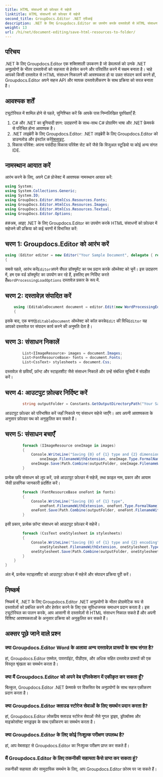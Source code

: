 ```yaml
---
title: HTML संसाधनों को फ़ोल्डर में सहेजें
linktitle: HTML संसाधनों को फ़ोल्डर में सहेजें
second_title: GroupDocs.Editor .NET एपीआई
description: .NET के लिए Groupdocs.Editor का उपयोग करके दस्तावेज़ों से HTML संसाधन निकालने का तरीका जानें। यह व्यापक ट्यूटोरियल डेवलपर्स के लिए चरण-दर-चरण मार्गदर्शन प्रदान करता है।
weight: 13
url: /hi/net/document-editing/save-html-resources-to-folder/
---
```

## परिचय
.NET के लिए Groupdocs.Editor एक शक्तिशाली उपकरण है जो डेवलपर्स को उनके .NET अनुप्रयोगों के भीतर दस्तावेजों को सहजता से हेरफेर करने और परिवर्तित करने में सक्षम बनाता है। चाहे आपको किसी दस्तावेज़ से HTML संसाधन निकालने की आवश्यकता हो या उन्नत संपादन कार्य करने हों, Groupdocs.Editor अपने सहज API और व्यापक दस्तावेज़ीकरण के साथ प्रक्रिया को सरल बनाता है।
## आवश्यक शर्तें
ट्यूटोरियल में शामिल होने से पहले, सुनिश्चित करें कि आपके पास निम्नलिखित पूर्वापेक्षाएँ हैं:
1. C# और .NET का बुनियादी ज्ञान: उदाहरणों के साथ-साथ C# प्रोग्रामिंग भाषा और .NET फ्रेमवर्क से परिचित होना आवश्यक है।
2.  .NET लाइब्रेरी के लिए Groupdocs.Editor: .NET लाइब्रेरी के लिए Groupdocs.Editor को डाउनलोड और इंस्टॉल करें[वेबसाइट](https://releases.groupdocs.com/editor/net/).
3. विकास परिवेश: अपना पसंदीदा विकास परिवेश सेट करें जैसे कि विजुअल स्टूडियो या कोई अन्य संगत IDE.

## नामस्थान आयात करें
आरंभ करने के लिए, अपने C# प्रोजेक्ट में आवश्यक नामस्थान आयात करें:
```csharp
using System;
using System.Collections.Generic;
using System.IO;
using GroupDocs.Editor.HtmlCss.Resources.Fonts;
using GroupDocs.Editor.HtmlCss.Resources.Images;
using GroupDocs.Editor.HtmlCss.Resources.Textual;
using GroupDocs.Editor.Options;
```
##अब, आइए .NET के लिए Groupdocs.Editor का उपयोग करके HTML संसाधनों को फ़ोल्डर में सहेजने की प्रक्रिया को कई चरणों में विभाजित करें:
## चरण 1: Groupdocs.Editor को आरंभ करें
```csharp
using (Editor editor = new Editor("Your Sample Document", delegate { return new WordProcessingLoadOptions(); }))
{
```
 सबसे पहले, आरंभ करें`Editor`अपने सैंपल डॉक्यूमेंट का पथ प्रदान करके ऑब्जेक्ट को चुनें। इस उदाहरण में, हम एक वर्ड डॉक्यूमेंट का उपयोग कर रहे हैं, इसलिए हम निर्दिष्ट करते हैं`WordProcessingLoadOptions` दस्तावेज़ प्रकार के रूप में.
## चरण 2: दस्तावेज़ संपादित करें
```csharp
	using (EditableDocument document = editor.Edit(new WordProcessingEditOptions()))
	{
```
 इसके बाद, एक बनाएं`EditableDocument` ऑब्जेक्ट को कॉल करके`Edit` की विधि`Editor` यह आपको दस्तावेज़ पर संपादन कार्य करने की अनुमति देता है।
## चरण 3: संसाधन निकालें
```csharp
		List<IImageResource> images = document.Images;
		List<FontResourceBase> fonts = document.Fonts;
		List<CssText> stylesheets = document.Css;
```
दस्तावेज़ से छवियाँ, फ़ॉन्ट और स्टाइलशीट जैसे संसाधन निकालें और उन्हें संबंधित सूचियों में संग्रहीत करें।
## चरण 4: आउटपुट फ़ोल्डर निर्दिष्ट करें
```csharp
		string outputFolder = Constants.GetOutputDirectoryPath("Your Sample Document");
```
आउटपुट फ़ोल्डर को परिभाषित करें जहाँ निकाले गए संसाधन सहेजे जाएँगे। आप अपनी आवश्यकता के अनुसार फ़ोल्डर पथ को अनुकूलित कर सकते हैं।
## चरण 5: संसाधन बचाएँ
```csharp
		foreach (IImageResource oneImage in images)
		{
			Console.WriteLine("Saving {0} of {1} type and {2} dimensions",
				oneImage.FilenameWithExtension, oneImage.Type.FormalName, oneImage.LinearDimensions);
			oneImage.Save(Path.Combine(outputFolder, oneImage.FilenameWithExtension));
		}
```
प्रत्येक छवि संसाधन को लूप करें, उसे आउटपुट फ़ोल्डर में सहेजें, तथा फ़ाइल नाम, प्रकार और आयाम जैसी प्रासंगिक जानकारी प्रदर्शित करें।
```csharp
		foreach (FontResourceBase oneFont in fonts)
		{
			Console.WriteLine("Saving {0} of {1} type",
				oneFont.FilenameWithExtension, oneFont.Type.FormalName);
			oneFont.Save(Path.Combine(outputFolder, oneFont.FilenameWithExtension));
		}
```
इसी प्रकार, प्रत्येक फ़ॉन्ट संसाधन को आउटपुट फ़ोल्डर में सहेजें।
```csharp
		foreach (CssText oneStylesheet in stylesheets)
		{
			Console.WriteLine("Saving {0} of {1} type and {2} encoding",
				oneStylesheet.FilenameWithExtension, oneStylesheet.Type.FormalName, oneStylesheet.Encoding);
			oneStylesheet.Save(Path.Combine(outputFolder, oneStylesheet.FilenameWithExtension));
		}
	}
}
```
अंत में, प्रत्येक स्टाइलशीट को आउटपुट फ़ोल्डर में सहेजें और संपादन प्रक्रिया पूरी करें।

## निष्कर्ष
निष्कर्ष में, .NET के लिए Groupdocs.Editor .NET अनुप्रयोगों के भीतर प्रोग्रामेटिक रूप से दस्तावेज़ों को प्रबंधित करने और हेरफेर करने के लिए एक सुविधाजनक समाधान प्रदान करता है। इस ट्यूटोरियल का पालन करके, आप आसानी से दस्तावेज़ों से HTML संसाधन निकाल सकते हैं और अपनी विशिष्ट आवश्यकताओं के अनुसार प्रक्रिया को अनुकूलित कर सकते हैं।
## अक्सर पूछे जाने वाले प्रश्न
### क्या Groupdocs.Editor Word के अलावा अन्य दस्तावेज़ प्रारूपों के साथ संगत है?
हां, Groupdocs.Editor एक्सेल, पावरपॉइंट, पीडीएफ, और अधिक सहित दस्तावेज़ प्रारूपों की एक विस्तृत श्रृंखला का समर्थन करता है।
### क्या मैं Groupdocs.Editor को अपने वेब एप्लिकेशन में एकीकृत कर सकता हूँ?
बिल्कुल, Groupdocs.Editor .NET फ्रेमवर्क पर विकसित वेब अनुप्रयोगों के साथ सहज एकीकरण प्रदान करता है।
### क्या Groupdocs.Editor क्लाउड स्टोरेज सेवाओं के लिए समर्थन प्रदान करता है?
हां, Groupdocs.Editor लोकप्रिय क्लाउड स्टोरेज सेवाओं जैसे गूगल ड्राइव, ड्रॉपबॉक्स और माइक्रोसॉफ्ट वनड्राइव के साथ एकीकरण का समर्थन करता है।
### क्या Groupdocs.Editor के लिए कोई निःशुल्क परीक्षण उपलब्ध है?
हां, आप वेबसाइट से Groupdocs.Editor का निःशुल्क परीक्षण प्राप्त कर सकते हैं।
### मैं Groupdocs.Editor के लिए तकनीकी सहायता कैसे प्राप्त कर सकता हूं?
तकनीकी सहायता और सामुदायिक समर्थन के लिए, आप Groupdocs.Editor फ़ोरम पर जा सकते हैं।